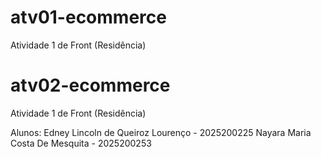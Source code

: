 # atv01-ecommerce
Atividade 1 de Front (Residência)

# atv02-ecommerce
Atividade 1 de Front (Residência)

Alunos:
Edney Lincoln de Queiroz Lourenço - 2025200225
Nayara Maria Costa De Mesquita - 2025200253 

